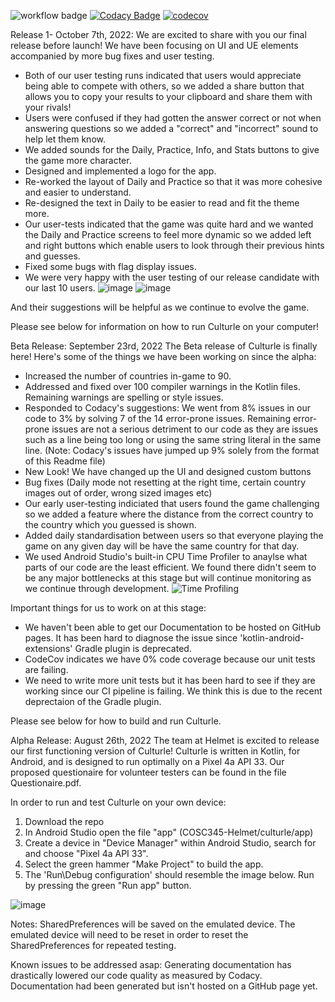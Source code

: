 ![workflow badge](https://github.com/mitzaa/COSC345-Helmet/actions/workflows/gradle.yml/badge.svg)
[![Codacy Badge](https://app.codacy.com/project/badge/Grade/2981b8a37e00499fa7ccb5ddc87c7e5f)](https://www.codacy.com/gh/mitzaa/COSC345-Helmet/dashboard?utm_source=github.com&amp;utm_medium=referral&amp;utm_content=mitzaa/COSC345-Helmet&amp;utm_campaign=Badge_Grade)
[![codecov](https://codecov.io/gh/mitzaa/COSC345-Helmet/branch/main/graph/badge.svg?token=WH6JSPL0OA)](https://codecov.io/gh/mitzaa/COSC345-Helmet)

Release 1- October 7th, 2022: 
We are excited to share with you our final release before launch!
We have been focusing on UI and UE elements accompanied by more bug fixes and user testing.
- Both of our user testing runs indicated that users would appreciate being able to compete with others,
so we added a share button that allows you to copy your results to your clipboard and share them with your rivals!
- Users were confused if they had gotten the answer correct or not when answering questions so we added a "correct" and "incorrect" sound
to help let them know.
- We added sounds for the Daily, Practice, Info, and Stats buttons to give the game more character.
- Designed and implemented a logo for the app.
- Re-worked the layout of Daily and Practice so that it was more cohesive and easier to understand.
- Re-designed the text in Daily to be easier to read and fit the theme more.
- Our user-tests indicated that the game was quite hard and we wanted the Daily and Practice screens to feel more dynamic so we
added left and right buttons which enable users to look through their previous hints and guesses.
- Fixed some bugs with flag display issues.
- We were very happy with the user testing of our release candidate with our last 10 users.
![image](https://user-images.githubusercontent.com/97869940/194660870-311b6212-448c-409a-98ba-8eb754d59ce9.png)
![image](https://user-images.githubusercontent.com/97869940/194661045-7221ea01-e06e-4216-a6a9-abc8080f573c.png)

And their suggestions will be helpful as we continue to evolve the game.

Please see below for information on how to run Culturle on your computer!


Beta Release: September 23rd, 2022
The Beta release of Culturle is finally here!
Here's some of the things we have been working on since the alpha:
  -   Increased the number of countries in-game to 90.
  -   Addressed and fixed over 100 compiler warnings in the Kotlin files. Remaining warnings are spelling or style issues.
  -   Responded to Codacy's suggestions: We went from 8% issues in our code to 3% by solving 7 of the 14 error-prone issues. Remaining error-prone issues are not
  a serious detriment to our code as they are issues such as a line being too long or using the same string literal in the same line.
  (Note: Codacy's issues have jumped up 9% solely from the format of this Readme file)
  -   New Look! We have changed up the UI and designed custom buttons
  -   Bug fixes (Daily mode not resetting at the right time, certain country images out of order, wrong sized images etc)
  -   Our early user-testing indiciated that users found the game challenging so we added a feature where the distance from the correct country to the country 
  which you guessed is shown.
  -   Added daily standardisation between users so that everyone playing the game on any given day will be have the same country for that day.
  -   We used Android Studio's built-in CPU Time Profiler to anaylse what parts of our code are the least efficient. We found there didn't seem to be any major
  bottlenecks at this stage but will continue monitoring as we continue through development.
![Time Profiling](https://user-images.githubusercontent.com/97869940/191952723-d800d4eb-0956-407b-a9bc-1d67c5873967.png)

Important things for us to work on at this stage:
  -   We haven't been able to get our Documentation to be hosted on GitHub pages. It has been hard to diagnose the issue since
  'kotlin-android-extensions' Gradle plugin is deprecated.
  -   CodeCov indicates we have 0% code coverage because our unit tests are failing. 
  -   We need to write more unit tests but it has been hard to see if they are working since our CI pipeline is failing. We think this is due to the recent deprectaion of the Gradle plugin.

Please see below for how to build and run Culturle.


Alpha Release: August 26th, 2022
The team at Helmet is excited to release our first functioning version of Culturle!
Culturle is written in Kotlin, for Android, and is designed to run optimally on a Pixel 4a API 33.
Our proposed questionaire for volunteer testers can be found in the file Questionaire.pdf.

In order to run and test Culturle on your own device: 
  1) Download the repo 
  2) In Android Studio open the file "app" (COSC345-Helmet/culturle/app)
  3) Create a device in "Device Manager" within Android Studio, search for and choose "Pixel 4a API 33". 
  4) Select the green hammer "Make Project" to build the app. 
  5) The 'Run\Debug configuration' should resemble the image below. Run by pressing the green "Run app" button.

![image](https://user-images.githubusercontent.com/97869940/186905801-83cd22b8-167a-47d4-938f-d939cb58300d.png) 


Notes:
  SharedPreferences will be saved on the emulated device. The emulated device will need to be reset in order to reset the SharedPreferences for repeated testing.

Known issues to be addressed asap:
  Generating documentation has drastically lowered our code quality as measured by Codacy.
  Documentation had been generated but isn't hosted on a GitHub page yet.
  
  
  
